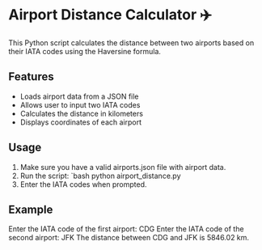 # Airport Distance Calculator ✈️

This Python script calculates the distance between two airports based on their IATA codes using the Haversine formula.

## Features
- Loads airport data from a JSON file
- Allows user to input two IATA codes
- Calculates the distance in kilometers
- Displays coordinates of each airport

## Usage

1. Make sure you have a valid airports.json file with airport data.
2. Run the script:
`bash
python airport_distance.py
3. Enter the IATA codes when prompted.

## Example

Enter the IATA code of the first airport: CDG
Enter the IATA code of the second airport: JFK
The distance between CDG and JFK is 5846.02 km.